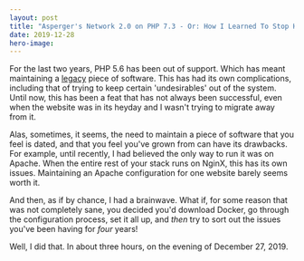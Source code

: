 ```yaml
---
layout: post
title: "Asperger's Network 2.0 on PHP 7.3 - Or: How I Learned To Stop Hating Docker. And NginX. And PHP."
date: 2019-12-28
hero-image:
---
```


For the last two years, PHP 5.6 has been out of support. Which has meant maintaining a <a href="//aspergers.network" target="_new">legacy</a> piece of software. This has had its own complications, including that of trying to keep certain 'undesirables' out of the system. Until now, this has been a feat that has not always been successful, even when the website was in its heyday and I wasn't trying to migrate away from it. 

Alas, sometimes, it seems, the need to maintain a piece of software that you feel is dated, and that you feel you've grown from can have its drawbacks. For example, until recently, I had believed the only way to run it was on Apache. When the entire rest of your stack runs on NginX, this has its own issues. Maintaining an Apache configuration for one website barely seems worth it.

And then, as if by chance, I had a brainwave. What if, for some reason that was not completely sane, you decided you'd download Docker, go through the configuration process, set it all up, and *then* try to sort out the issues you've been having for _four_ years! 

Well, I did that. In about three hours, on the evening of December 27, 2019. 